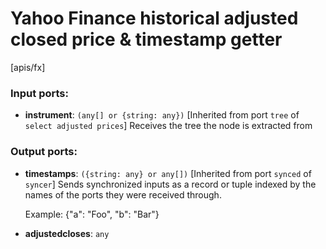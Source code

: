 # Yahoo Finance historical adjusted closed price & timestamp getter

[apis/fx]

### Input ports:

* __instrument__: `(any[] or {string: any})`
    [Inherited from port `tree` of `select adjusted prices`] 
    Receives the tree the node is extracted from



### Output ports:

* __timestamps__: `({string: any} or any[])`
    [Inherited from port `synced` of `syncer`] 
    Sends synchronized inputs as a record or tuple indexed by the names of the ports they were received through.
    
    Example:
    {"a": "Foo", "b": "Bar"}



* __adjustedcloses__: `any`


